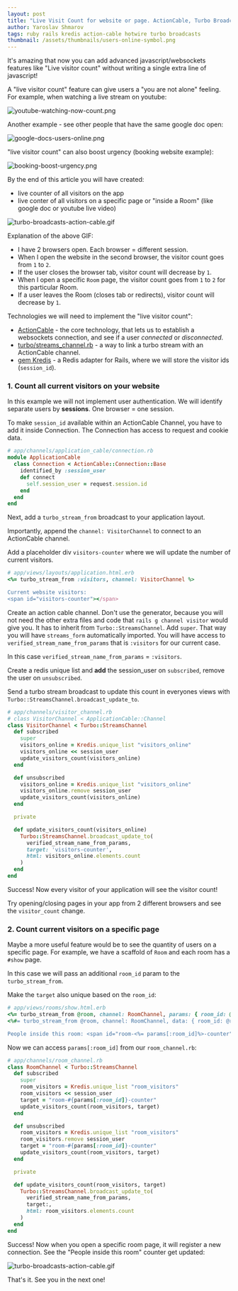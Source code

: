 ```yaml
---
layout: post
title: "Live Visit Count for website or page. ActionCable, Turbo Broadcasts, Kredis"
author: Yaroslav Shmarov
tags: ruby rails kredis action-cable hotwire turbo broadcasts
thumbnail: /assets/thumbnails/users-online-symbol.png
---
```


It's amazing that now you can add advanced javascript/websockets features like "Live visitor count" without writing a single extra line of javascript!

A "live visitor count" feature can give users a "you are not alone" feeling. For example, when watching a live stream on youtube:

![youtube-watching-now-count.png](/assets/images/youtube-watching-now-count.png)

Another example - see other people that have the same google doc open:

![google-docs-users-online.png](/assets/images/google-docs-users-online.png)

"live visitor count" can also boost urgency (booking website example):

![booking-boost-urgency.png](/assets/images/booking-boost-urgency.png)

By the end of this article you will have created:
- live counter of all visitors on the app
- live conter of all visitors on a specific page or "inside a Room" (like google doc or youtube live video)

![turbo-broadcasts-action-cable.gif](/assets/images/turbo-broadcasts-action-cable.gif)

Explanation of the above GIF:
- I have 2 browsers open. Each browser = different session.
- When I open the website in the second browser, the visitor count goes from `1`  to `2`.
- If the user closes the browser tab, visitor count will decrease by `1`.
- When I open a specific `Room` page, the visitor count goes from `1`  to `2` for this particular Room.
- If a user leaves the Room (closes tab or redirects), visitor count will decrease by `1`.

Technologies we will need to implement the "live visitor count":
- [ActionCable](https://guides.rubyonrails.org/action_cable_overview.html) - the core technology, that lets us to establish a websockets connection, and see if a user *connected* or *disconnected*.
- [turbo/streams_channel.rb](https://github.com/hotwired/turbo-rails/blob/main/app/channels/turbo/streams_channel.rb) - a way to link a turbo stream with an ActionCable channel.
- [gem Kredis](https://github.com/rails/kredis#installation) - a Redis adapter for Rails, where we will store the visitor ids (`session_id`).

### 1. Count all current visitors on your website

In this example we will not implement user authentication. We will identify separate users by **sessions**. One browser = one session.

To make `session_id` available within an ActionCable Channel, you have to add it inside Connection. The Connection has access to request and cookie data.

```ruby
# app/channels/application_cable/connection.rb
module ApplicationCable
  class Connection < ActionCable::Connection::Base
    identified_by :session_user
    def connect
      self.session_user = request.session.id
    end
  end
end
```

Next, add a `turbo_stream_from` broadcast to your application layout.

Importantly, append the `channel: VisitorChannel` to connect to an ActionCable channel.

Add a placeholder div `visitors-counter` where we will update the number of current visitors.

```ruby
# app/views/layouts/application.html.erb
<%= turbo_stream_from :visitors, channel: VisitorChannel %>

Current website visitors: 
<span id="visitors-counter"></span>
```

Create an action cable channel. Don't use the generator, because you will not need the other extra files and code that `rails g channel visitor` would give you. It has to inherit from `Turbo::StreamsChannel`. Add `super`. That way you will have `streams_form` automatically imported. You will have access to `verified_stream_name_from_params` that is `:visitors` for our current case.

In this case `verified_stream_name_from_params` = `:visitors`.

Create a redis unique list and **add** the session_user on `subscribed`, remove the user on `unsubscribed`.

Send a turbo stream broadcast to update this count in everyones views with `Turbo::StreamsChannel.broadcast_update_to`.

```ruby
# app/channels/visitor_channel.rb
# class VisitorChannel < ApplicationCable::Channel
class VisitorChannel < Turbo::StreamsChannel
  def subscribed
    super
    visitors_online = Kredis.unique_list "visitors_online"
    visitors_online << session_user
    update_visitors_count(visitors_online)
  end

  def unsubscribed
    visitors_online = Kredis.unique_list "visitors_online"
    visitors_online.remove session_user
    update_visitors_count(visitors_online)
  end

  private

  def update_visitors_count(visitors_online)
    Turbo::StreamsChannel.broadcast_update_to(
      verified_stream_name_from_params,
      target: 'visitors-counter',
      html: visitors_online.elements.count
    )
  end
end
```

Success! Now every visitor of your application will see the visitor count!

Try opening/closing pages in your app from 2 different browsers and see the `visitor_count` change.

### 2. Count current visitors on a specific page

Maybe a more useful feature would be to see the quantity of users on a specific page. For example, we have a scaffold of `Room` and each room has a `#show` page.

In this case we will pass an additional `room_id` param to the `turbo_stream_from`.

Make the `target` also unique based on the `room_id`:

```ruby
# app/views/rooms/show.html.erb
<%= turbo_stream_from @room, channel: RoomChannel, params: { room_id: @room.id } %>
<%#= turbo_stream_from @room, channel: RoomChannel, data: { room_id: @room.id } %>

People inside this room: <span id="room-<%= params[:room_id]%>-counter"></span>
```

Now we can access `params[:room_id]` from our `room_channel.rb`:

```ruby
# app/channels/room_channel.rb
class RoomChannel < Turbo::StreamsChannel
  def subscribed
    super
    room_visitors = Kredis.unique_list "room_visitors"
    room_visitors << session_user
    target = "room-#{params[:room_id]}-counter"
    update_visitors_count(room_visitors, target)
  end

  def unsubscribed
    room_visitors = Kredis.unique_list "room_visitors"
    room_visitors.remove session_user
    target = "room-#{params[:room_id]}-counter"
    update_visitors_count(room_visitors, target)
  end

  private

  def update_visitors_count(room_visitors, target)
    Turbo::StreamsChannel.broadcast_update_to(
      verified_stream_name_from_params,
      target:,
      html: room_visitors.elements.count
    )
  end
end
```

Success! Now when you open a specific room page, it will register a new connection. See the "People inside this room" counter get updated:

![turbo-broadcasts-action-cable.gif](/assets/images/turbo-broadcasts-action-cable.gif)

That's it. See you in the next one!

